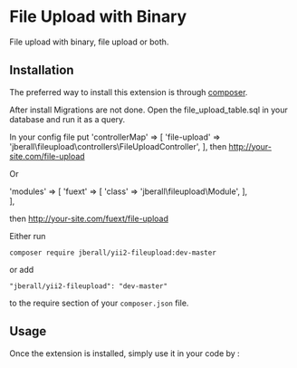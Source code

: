 File Upload with Binary
=======================
File upload with binary, file upload or both.

Installation
------------

The preferred way to install this extension is through [composer](http://getcomposer.org/download/).

After install 
Migrations are not done.
Open the file_upload_table.sql in your database and run it as a query.

In your config file put
    'controllerMap' => [
        'file-upload' => 'jberall\fileupload\controllers\FileUploadController',
    ],
then http://your-site.com/file-upload

Or

'modules' => [
        'fuext' => [
            'class' => 'jberall\fileupload\Module',
        ],   
], 

then http://your-site.com/fuext/file-upload

Either run

```
composer require jberall/yii2-fileupload:dev-master 
```

or add

```
"jberall/yii2-fileupload": "dev-master"
```

to the require section of your `composer.json` file.


Usage
-----

Once the extension is installed, simply use it in your code by  :



```php
